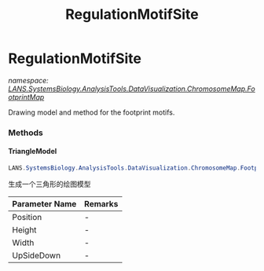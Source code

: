 ﻿---
title: RegulationMotifSite
---

# RegulationMotifSite
_namespace: [LANS.SystemsBiology.AnalysisTools.DataVisualization.ChromosomeMap.FootprintMap](N-LANS.SystemsBiology.AnalysisTools.DataVisualization.ChromosomeMap.FootprintMap.html)_

Drawing model and method for the footprint motifs.

### Methods

#### TriangleModel
```csharp
LANS.SystemsBiology.AnalysisTools.DataVisualization.ChromosomeMap.FootprintMap.RegulationMotifSite.TriangleModel(System.Drawing.Point,System.Int32,System.Int32,System.Int32)
```
生成一个三角形的绘图模型

|Parameter Name|Remarks|
|--------------|-------|
|Position|-|
|Height|-|
|Width|-|
|UpSideDown|-|





